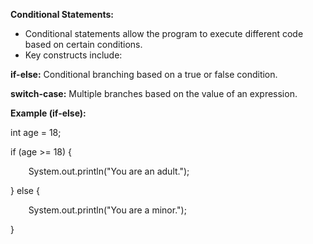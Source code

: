 ﻿**Conditional Statements:**

- Conditional statements allow the program to execute different code based on certain conditions. 
- Key constructs include:

**if-else:** Conditional branching based on a true or false condition.

**switch-case:** Multiple branches based on the value of an expression.

**Example (if-else):**

int age = 18;

if (age >= 18) {

`    `System.out.println("You are an adult.");

} else {

`    `System.out.println("You are a minor.");

}
